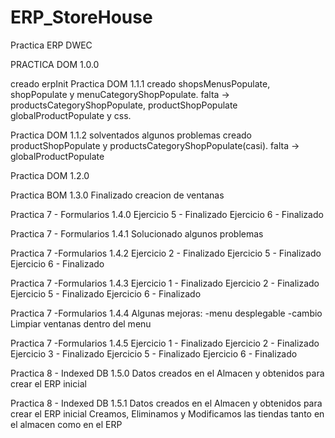 # ERP_StoreHouse
Practica ERP DWEC

PRACTICA DOM 1.0.0

creado erpInit
Practica DOM 1.1.1
creado shopsMenusPopulate, shopPopulate y menuCategoryShopPopulate.
falta -> productsCategoryShopPopulate, productShopPopulate globalProductPopulate y css.

Practica DOM 1.1.2
solventados algunos problemas
creado productShopPopulate y productsCategoryShopPopulate(casi).
falta -> globalProductPopulate

Practica DOM 1.2.0

Practica BOM 1.3.0
Finalizado creacion de ventanas

Practica 7 - Formularios 1.4.0
Ejercicio 5 - Finalizado
Ejercicio 6 - Finalizado

Practica 7 - Formularios 1.4.1
Solucionado algunos problemas

Practica 7 -Formularios 1.4.2
Ejercicio 2 - Finalizado
Ejercicio 5 - Finalizado
Ejercicio 6 - Finalizado

Practica 7 -Formularios 1.4.3
Ejercicio 1 - Finalizado
Ejercicio 2 - Finalizado
Ejercicio 5 - Finalizado
Ejercicio 6 - Finalizado

Practica 7 -Formularios 1.4.4
Algunas mejoras:
-menu desplegable
-cambio Limpiar ventanas dentro del menu

Practica 7 -Formularios 1.4.5
Ejercicio 1 - Finalizado
Ejercicio 2 - Finalizado
Ejercicio 3 - Finalizado
Ejercicio 5 - Finalizado
Ejercicio 6 - Finalizado

Practica 8 - Indexed DB 1.5.0
Datos creados en el Almacen y obtenidos para crear el ERP inicial

Practica 8 - Indexed DB 1.5.1
Datos creados en el Almacen y obtenidos para crear el ERP inicial
Creamos, Eliminamos y Modificamos las tiendas tanto en el almacen como en el ERP